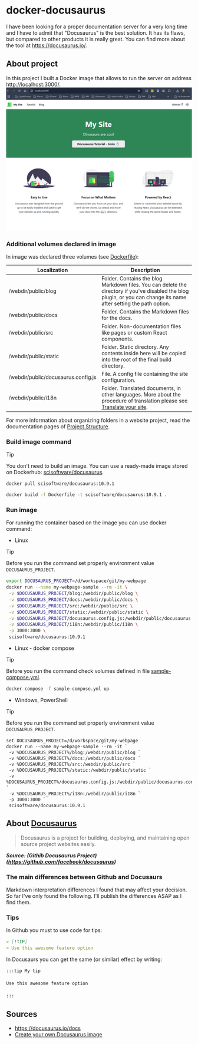 # docker-docusaurus

I have been looking for a proper documentation server for a very long time and I have to admit that "Docusaurus" is the best solution. It has its flaws, but compared to other products it is really great.
You can find more about the tool at https://docusaurus.io/. 

## About project

In this project I built a Docker image that allows to run the server on address http://localhost:3000/.
![http://localhost:3000/](https://github.com/SciSoftwareSlawomirCichy/docker-docusaurus/blob/main/docs/img/localhost_main_page.png?raw=true)

### Additional volumes declared in image

In image was declared three volumes (see [Dockerfile](Dockerfile)):

| Localization | Description |
| ---- | -------------- |
| /webdir/public/blog | Folder. Contains the blog Markdown files. You can delete the directory if you've disabled the blog plugin, or you can change its name after setting the path option. |
| /webdir/public/docs | Folder. Contains the Markdown files for the docs. |
| /webdir/public/src | Folder. Non-documentation files like pages or custom React components. |
| /webdir/public/static | Folder. Static directory. Any contents inside here will be copied into the root of the final build directory. |
| /webdir/public/docusaurus.config.js | File. A config file containing the site configuration. |
| /webdir/public/i18n | Folder. Translated documents, in other languages. More about the procedure of translation please see [Translate your site](./i18n/README.md).  |

For more information about organizing folders in a website project, read the documentation pages of [Project Structure](https://docusaurus.io/docs/installation#project-structure).


### Build image command

> [!TIP]
> You don't need to build an image. You can use a ready-made image stored on Dockerhub: [scisoftware/docusaurus](https://hub.docker.com/repository/docker/scisoftware/docusaurus/general).
> ```
> docker pull scisoftware/docusaurus:10.9.1
> ```


```bash
docker build -f Dockerfile -t scisoftware/docusaurus:10.9.1 .

```

### Run image

For running the container based on the image you can use docker command:

- Linux

> [!TIP]
> Before you run the command set properly environment value `DOCUSAURUS_PROJECT`.

```bash
export DOCUSAURUS_PROJECT=/d/workspace/git/my-webpage
docker run --name my-webpage-sample --rm -it \
 -v $DOCUSAURUS_PROJECT/blog:/webdir/public/blog \
 -v $DOCUSAURUS_PROJECT/docs:/webdir/public/docs \
 -v $DOCUSAURUS_PROJECT/src:/webdir/public/src \
 -v $DOCUSAURUS_PROJECT/static:/webdir/public/static \
 -v $DOCUSAURUS_PROJECT/docusaurus.config.js:/webdir/public/docusaurus.config.js \
 -v $DOCUSAURUS_PROJECT/i18n:/webdir/public/i18n \
 -p 3000:3000 \
 scisoftware/docusaurus:10.9.1
```
- Linux - docker compose

> [!TIP]
> Before you run the command check volumes defined in file [sample-compose.yml](sample-compose.yml).

```bash
docker compose -f sample-compose.yml up
```


- Windows, PowerShell

> [!TIP]
> Before you run the command set properly environment value `DOCUSAURUS_PROJECT`.

```shell
set DOCUSAURUS_PROJECT=/d/workspace/git/my-webpage
docker run --name my-webpage-sample --rm -it `
 -v %DOCUSAURUS_PROJECT%/blog:/webdir/public/blog `
 -v %DOCUSAURUS_PROJECT%/docs:/webdir/public/docs `
 -v %DOCUSAURUS_PROJECT%/src:/webdir/public/src `
 -v %DOCUSAURUS_PROJECT%/static:/webdir/public/static `
 -v %DOCUSAURUS_PROJECT%/docusaurus.config.js:/webdir/public/docusaurus.config.js `
 -v %DOCUSAURUS_PROJECT%/i18n:/webdir/public/i18n `
 -p 3000:3000 `
 scisoftware/docusaurus:10.9.1

```


## About [Docusaurus](https://docusaurus.io/)

> Docusaurus is a project for building, deploying, and maintaining open source project websites easily.

***Source: (Githib Docusaurus Project)(https://github.com/facebook/docusaurus)***

### The main differences between Github and Docusaurs

Markdown interpretation differences I found that may affect your decision. 
So far I've only found the following. I'll publish the differences ASAP as I find them.

### Tips

In Github you must to use code for tips:

```md
> [!TIP]
> Use this awesome feature option
```

In Docusaurs you can get the same (or similar) effect by writing:

```md
:::tip My tip

Use this awesome feature option

:::
```

## Sources

- https://docusaurus.io/docs 
- [Create your own Docusaurus image](https://www.avonture.be/blog/docusaurus-docker/)